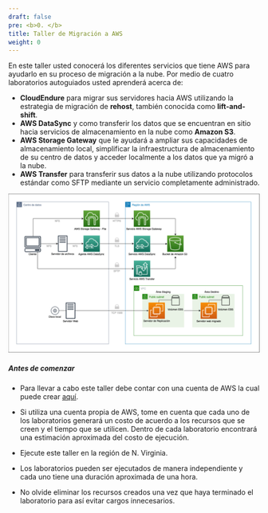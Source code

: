 ```yaml
---
draft: false
pre: <b>0. </b>
title: Taller de Migración a AWS
weight: 0
---
```

En este taller usted conocerá los diferentes servicios que tiene AWS para ayudarlo en su proceso de migración a la nube. Por medio de cuatro laboratorios autoguiados usted aprenderá acerca de:

* **CloudEndure** para migrar sus servidores hacia AWS utilizando la estrategia de migración de **rehost**, también conocida como **lift-and-shift**.
* **AWS DataSync** y como transferir los datos que se encuentran en sitio hacia servicios de almacenamiento en la nube como **Amazon S3**.
* **AWS Storage Gateway** que le ayudará a ampliar sus capacidades de almacenamiento local, simplificar la infraestructura de almacenamiento de su centro de datos y acceder localmente a los datos que ya migró a la nube.
* **AWS Transfer** para transferir sus datos a la nube utilizando protocolos estándar como SFTP mediante un servicio completamente administrado.

![Diagrama](/static/images/diagrama.png)

##### Antes de comenzar

* Para llevar a cabo este taller debe contar con una cuenta de AWS la cual puede crear [aquí](https://aws.amazon.com/). 

* Si utiliza una cuenta propia de AWS, tome en cuenta que cada uno de los laboratorios generará un costo de acuerdo a los recursos que se creen y el tiempo que se utilicen. Dentro de cada laboratorio encontrará una estimación aproximada del costo de ejecución.

* Ejecute este taller en la región de N. Virginia.

* Los laboratorios pueden ser ejecutados de manera independiente y cada uno tiene una duración aproximada de una hora.

* No olvide eliminar los recursos creados una vez que haya terminado el laboratorio para así evitar cargos innecesarios.